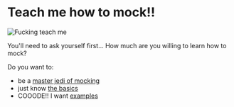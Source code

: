 # Teach me how to mock!!

![Fucking teach me][fking-teach-me]

You'll need to ask yourself first... How much are you willing to learn how to mock?

Do you want to:
* be a [master jedi of mocking][advanced]
* just know [the basics][essentials]
* COOODE!! I want [examples][examples]

[advanced]: ./advanced
[essentials]: ./essentials
[examples]: ./examples

[fking-teach-me]: https://media.giphy.com/media/26AHPxxnSw1L9T1rW/giphy.gif